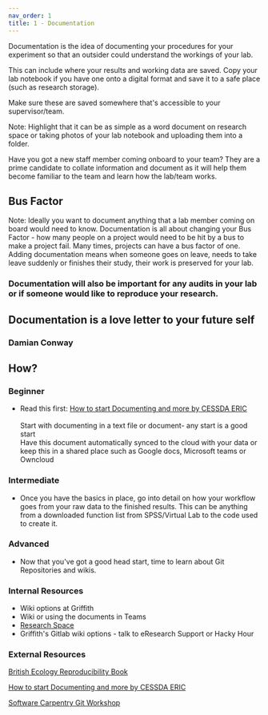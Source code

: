 ```yaml
---
nav_order: 1
title: 1 - Documentation
---
```


Documentation is the idea of documenting your procedures for your experiment so that an outsider could understand the workings of your lab. 

This can include where your results and working data are saved. Copy your lab notebook if you have one onto a digital format and save it to a safe place (such as research storage). 

Make sure these are saved somewhere that's accessible to your supervisor/team. 

Note: 
Highlight that it can be as simple as a word document on research space or taking photos of your lab notebook and uploading them into a folder. 


Have you got a new staff member coming onboard to your team? They are a prime candidate to collate information and document as it will help them become familiar to the team and learn how the lab/team works.

## Bus Factor

Note:
Ideally you want to document anything that a lab member coming on board would need to know. Documentation is all about changing your Bus Factor - how many people on a project would need to be hit by a bus to make a project fail. Many times, projects can have a bus factor of one. Adding documentation means when someone goes on leave, needs to take leave suddenly or finishes their study, their work is preserved for your lab.


### Documentation will also be important for any audits in your lab or if someone would like to reproduce your research.


## Documentation is a love letter to your future self
### Damian Conway


## How?

### Beginner 
* Read this first: [How to start Documenting and more by CESSDA ERIC](https://www.cessda.eu/Training/Training-Resources/Library/Data-Management-Expert-Guide/2.-Organise-Document/Documentation-and-metadata)<br/><br/>Start with documenting in a text file or document- any start is a good start<br/> Have this document automatically synced to the cloud with your data or keep this in a shared place such as Google docs, Microsoft teams or Owncloud

### Intermediate
* Once you have the basics in place, go into detail on how your workflow goes from your raw data to the finished results. This can be anything from a downloaded function list from SPSS/Virtual Lab to the code used to create it. 

### Advanced
* Now that you've got a good head start, time to learn about Git Repositories and wikis.  

### Internal Resources
* Wiki options at Griffith
* Wiki or using the documents in Teams
* [Research Space](https://research-storage.griffith.edu.au/)
* Griffith's Gitlab wiki options - talk to eResearch Support or Hacky Hour

### External Resources
[British Ecology Reproducibility Book](https://www.britishecologicalsociety.org/wp-content/uploads/2017/12/guide-to-reproducible-code.pdf)

[How to start Documenting and more by CESSDA ERIC](https://www.cessda.eu/Training/Training-Resources/Library/Data-Management-Expert-Guide/2.-Organise-Document/Documentation-and-metadata)

[Software Carpentry Git Workshop](https://swcarpentry.github.io/git-novice/)